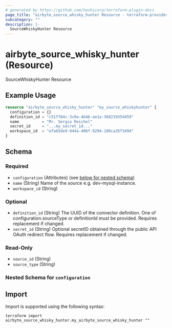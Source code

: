 ```yaml
---
# generated by https://github.com/hashicorp/terraform-plugin-docs
page_title: "airbyte_source_whisky_hunter Resource - terraform-provider-airbyte"
subcategory: ""
description: |-
  SourceWhiskyHunter Resource
---
```


# airbyte_source_whisky_hunter (Resource)

SourceWhiskyHunter Resource

## Example Usage

```terraform
resource "airbyte_source_whisky_hunter" "my_source_whiskyhunter" {
  configuration = {}
  definition_id = "c51ff84c-3c0a-4b4b-ae1a-36821935d459"
  name          = "Mr. Sergio Reichel"
  secret_id     = "...my_secret_id..."
  workspace_id  = "efa65de9-044a-406f-9294-180ca35f3494"
}
```

<!-- schema generated by tfplugindocs -->
## Schema

### Required

- `configuration` (Attributes) (see [below for nested schema](#nestedatt--configuration))
- `name` (String) Name of the source e.g. dev-mysql-instance.
- `workspace_id` (String)

### Optional

- `definition_id` (String) The UUID of the connector definition. One of configuration.sourceType or definitionId must be provided. Requires replacement if changed.
- `secret_id` (String) Optional secretID obtained through the public API OAuth redirect flow. Requires replacement if changed.

### Read-Only

- `source_id` (String)
- `source_type` (String)

<a id="nestedatt--configuration"></a>
### Nested Schema for `configuration`

## Import

Import is supported using the following syntax:

```shell
terraform import airbyte_source_whisky_hunter.my_airbyte_source_whisky_hunter ""
```
